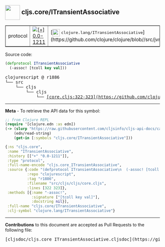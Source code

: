 ## <img width="48px" valign="middle" src="http://i.imgur.com/Hi20huC.png"> cljs.core/ITransientAssociative

 <table border="1">
<tr>

<td>protocol</td>
<td><a href="https://github.com/cljsinfo/cljs-api-docs/tree/0.0-1211"><img valign="middle" alt="[+] 0.0-1211" src="https://img.shields.io/badge/+-0.0--1211-lightgrey.svg"></a> </td>
<td>
[<img height="24px" valign="middle" src="http://i.imgur.com/1GjPKvB.png"> <samp>clojure.lang/ITransientAssociative</samp>](https://github.com/clojure/clojure/blob//src/jvm/clojure/lang/ITransientAssociative.java)
</td>
</tr>
</table>






Source code:

```clj
(defprotocol ITransientAssociative
  (-assoc! [tcoll key val]))
```

 <pre>
clojurescript @ r1886
└── src
    └── cljs
        └── cljs
            └── <ins>[core.cljs:322-323](https://github.com/clojure/clojurescript/blob/r1886/src/cljs/cljs/core.cljs#L322-L323)</ins>
</pre>


---

__Meta__ - To retrieve the API data for this symbol:

```clj
;; from Clojure REPL
(require '[clojure.edn :as edn])
(-> (slurp "https://raw.githubusercontent.com/cljsinfo/cljs-api-docs/catalog/cljs-api.edn")
    (edn/read-string)
    (get-in [:symbols "cljs.core/ITransientAssociative"]))
```

```clj
{:ns "cljs.core",
 :name "ITransientAssociative",
 :history [["+" "0.0-1211"]],
 :type "protocol",
 :full-name-encode "cljs.core_ITransientAssociative",
 :source {:code "(defprotocol ITransientAssociative\n  (-assoc! [tcoll key val]))",
          :repo "clojurescript",
          :tag "r1886",
          :filename "src/cljs/cljs/core.cljs",
          :lines [322 323]},
 :methods [{:name "-assoc!",
            :signature ["[tcoll key val]"],
            :docstring nil}],
 :full-name "cljs.core/ITransientAssociative",
 :clj-symbol "clojure.lang/ITransientAssociative"}

```

---

__Contributions__ to this document are accepted as Pull Requests to the following file:

 <pre>
[cljsdoc/cljs.core_ITransientAssociative.cljsdoc](https://github.com/cljsinfo/cljs-api-docs/blob/master/cljsdoc/cljs.core_ITransientAssociative.cljsdoc)
</pre>

